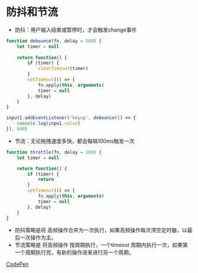 # 防抖和节流

- 防抖：用户输入结束或暂停时，才会触发change事件

```js
function debounce(fn, delay = 500) {
    let timer = null
    
    return function() {
        if (timer) {
            clearTimeout(timer)
        }
        setTimeout(() => {
            fn.apply(this, arguments)
            timer = null
        }, delay)
    }
}

input1.addEventListener('keyup', debounce(() => {
    console.log(inpu1.value)
}), 600)
```

- 节流：无论拖拽速度多快，都会每隔100ms触发一次

```js
function throttle(fn, delay = 100) {
    let timer = null

    return function() {
        if (timer) {
            return
        }
        setTimeout(() => {
            fn.apply(this, arguments)
            timer = null
        }, delay)
    }
}
```

- 防抖策略是将 高频操作合并为一次执行，如果高频操作每次清空定时器，以最后一次操作为主。
- 节流策略是 将高频操作 按周期执行，一个timeout 周期内执行一次，如果第一个周期执行完，有新的操作进来进行另一个周期。

[CodePen](https://codepen.io/RealAaron/pen/JjdOxEz?editors=0010)